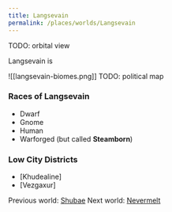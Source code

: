 ```yaml
---
title: Langsevain
permalink: /places/worlds/Langsevain
---
```

TODO: orbital view

Langsevain is

![[langsevain-biomes.png]]
TODO: political map

### Races of Langsevain
- Dwarf
- Gnome
- Human
- Warforged (but called **Steamborn**)

### Low City Districts
- [Khudealine]
- [Vezgaxur]

Previous world: [Shubae](places/worlds/Shubae)
Next world: [Nevermelt](places/worlds/Nevermelt)